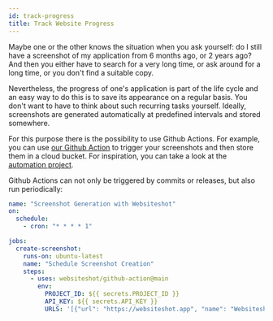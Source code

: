 ```yaml
---
id: track-progress
title: Track Website Progress
---
```


Maybe one or the other knows the situation when you ask yourself: do I still have a screenshot of my application from 6 months ago, or 2 years ago? And then you either have to search for a very long time, or ask around for a long time, or you don't find a suitable copy.

Nevertheless, the progress of one's application is part of the life cycle and an easy way to do this is to save its appearance on a regular basis. You don't want to have to think about such recurring tasks yourself. Ideally, screenshots are generated automatically at predefined intervals and stored somewhere.

For this purpose there is the possibility to use Github Actions. For example, you can use [our Github Action](https://github.com/websiteshot/github-action) to trigger your screenshots and then store them in a cloud bucket. For inspiration, you can take a look at the [automation project](https://github.com/websiteshot/screenshot-automation).

Github Actions can not only be triggered by commits or releases, but also run periodically:

```yaml
name: "Screenshot Generation with Websiteshot"
on:
  schedule:
    - cron: "* * * * 1"

jobs:
  create-screenshot:
    runs-on: ubuntu-latest
    name: "Schedule Screenshot Creation"
    steps:
      - uses: websiteshot/github-action@main
        env:
          PROJECT_ID: ${{ secrets.PROJECT_ID }}
          API_KEY: ${{ secrets.API_KEY }}
          URLS: '[{"url": "https://websiteshot.app", "name": "Websiteshot"}]'
```
